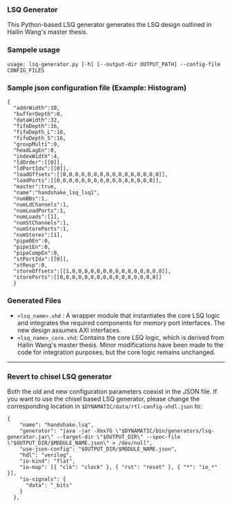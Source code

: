 ### LSQ Generator
This Python-based LSQ generator generates the LSQ design outlined in Hailin Wang's master thesis.

### Sampele usage

```
usage: lsq-generator.py [-h] [--output-dir OUTPUT_PATH] --config-file CONFIG_FILES
```

### Sample json configuration file (Example: Histogram)

```
{
  "addrWidth":10,
  "bufferDepth":0,
  "dataWidth":32,
  "fifoDepth":16,
  "fifoDepth_L":16,
  "fifoDepth_S":16,
  "groupMulti":0,
  "headLagEn":0,
  "indexWidth":4,
  "ldOrder":[[0]],
  "ldPortIdx":[[0]],
  "loadOffsets":[[0,0,0,0,0,0,0,0,0,0,0,0,0,0,0,0]],
  "loadPorts":[[0,0,0,0,0,0,0,0,0,0,0,0,0,0,0,0]],
  "master":true,
  "name":"handshake_lsq_lsq1",
  "numBBs":1,
  "numLdChannels":1,
  "numLoadPorts":1,
  "numLoads":[1],
  "numStChannels":1,
  "numStorePorts":1,
  "numStores":[1],
  "pipe0En":0,
  "pipe1En":0,
  "pipeCompEn":0,
  "stPortIdx":[[0]],
  "stResp":0,
  "storeOffsets":[[1,0,0,0,0,0,0,0,0,0,0,0,0,0,0,0]],
  "storePorts":[[0,0,0,0,0,0,0,0,0,0,0,0,0,0,0,0]]
  }
```

### Generated Files

- `<lsq_name>.vhd` : A wrapper module that instantiates the core LSQ logic and integrates the required components for memory port interfaces. The new design assumes AXI interfaces.
- `<lsq_name>_core.vhd`: Contains the core LSQ logic, which is derived from Hailin Wang's master thesis. Minor modifications have been made to the code for integration purposes, but the core logic remains unchanged.

---
### Revert to chisel LSQ generator
Both the old and new configuration parameters coexist in the JSON file. If you want to use the chisel based LSQ generator, please change the corresponding location in `$DYNAMATIC/data/rtl-config-vhdl.json` to:

```
{
    "name": "handshake.lsq",
    "generator": "java -jar -Xmx7G \"$DYNAMATIC/bin/generators/lsq-generator.jar\" --target-dir \"$OUTPUT_DIR\" --spec-file \"$OUTPUT_DIR/$MODULE_NAME.json\" > /dev/null",
    "use-json-config": "$OUTPUT_DIR/$MODULE_NAME.json",
    "hdl": "verilog",
    "io-kind": "flat",
    "io-map": [{ "clk": "clock" }, { "rst": "reset" }, { "*": "io_*" }],
    "io-signals": {
      "data": "_bits"
    }
  },
```